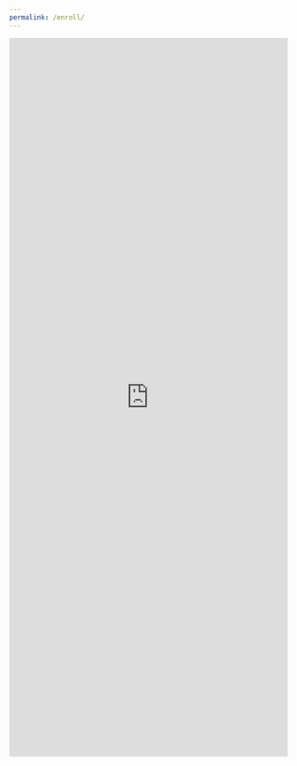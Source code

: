 ```yaml
---
permalink: /enroll/
---
```

<head>
    <meta charset="UTF-8" />
    <meta name="viewport" content="width=device-width, initial-scale=1.0" />
    <meta http-equiv="X-UA-Compatible" content="ie=edge" />
    <link rel="stylesheet" href="https://jayd1903.github.io/mm-github-pages-starter/css/main.css" />
  </head>
  <body>
    <!--navigation ends-->
    <!--main-->
    <div class="spacer" />
    <div class="form">
      <iframe
          src="https://docs.google.com/forms/d/e/1FAIpQLScvYAG9utei5mNe0S8KjgWU5H30wMjXIOg7FFVXGK9EPBFOkA/viewform?embedded=true"
          width="100%"
          height="1300"
          frameborder="0"
          marginheight="0"
          marginwidth="0"
          class="doc"
          >Loading…</iframe>
    <!--content ends-->
  </body>
